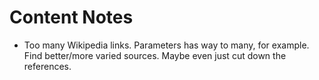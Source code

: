 
# Content Notes
- Too many Wikipedia links.
  Parameters has way to many, for example. Find better/more varied sources. Maybe even just cut down the references.